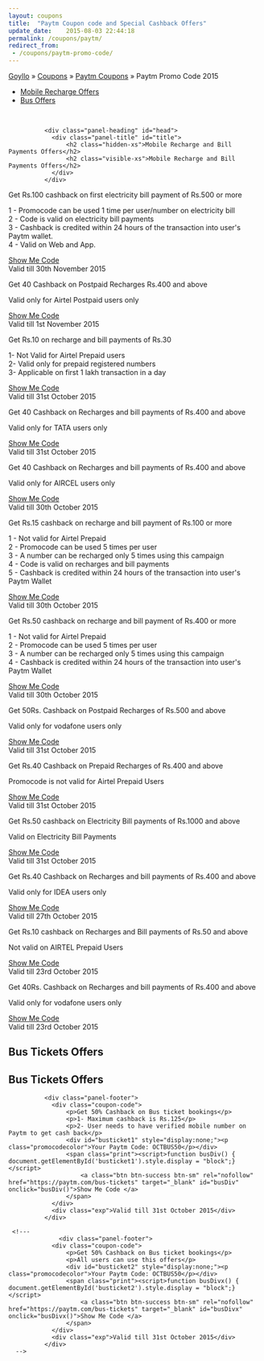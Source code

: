 ```yaml
---
layout: coupons
title:  "Paytm Coupon code and Special Cashback Offers"
update_date:    2015-08-03 22:44:18
permalink: /coupons/paytm/
redirect_from:
 - /coupons/paytm-promo-code/
---
```

<div class="breadcrumb">
<span itemscope='' itemtype='http://data-vocabulary.org/Breadcrumb'>
 <a href="/" itemprop="url"><span itemprop='title'>Goyllo</span></a></span>
<span itemscope='' itemtype='http://data-vocabulary.org/Breadcrumb'>&#187;
<a href="/coupons/" itemprop="url"><span itemprop='title'>Coupons</span></a></span>
<span itemscope='' itemtype='http://data-vocabulary.org/Breadcrumb'>&#187;
<a href="/coupons/paytm/" itemprop="url"><span itemprop='title'>Paytm Coupons</span></a></span> &#187; Paytm Promo Code 2015
</div>


<div id="quicknav">
        <ul>
            <li><a href="#rechargeoffer" class="btn btn-success">Mobile Recharge Offers</a></li>
            <li><a href="#busoffer" class="btn btn-success">Bus Offers</a></li>
        </ul>
</div>
<br/>

<div class="panel panel-default coupon" id="rechargeoffer">

              <div class="panel-heading" id="head">
                <div class="panel-title" id="title">
                    <h2 class="hidden-xs">Mobile Recharge and Bill Payments Offers</h2>
                    <h2 class="visible-xs">Mobile Recharge and Bill Payments Offers</h2>
                </div>
              </div>
              

<div class="panel-footer">
                <div class="coupon-code">
                    <p>Get Rs.100 cashback on first electricity bill payment of Rs.500 or more </p>
                    <p>
						1 - Promocode can be used 1 time per user/number on electricity bill <br/>
						2 - Code is valid on electricity bill payments <br/>
						3 - Cashback is credited within 24 hours of the transaction into user's Paytm wallet.<br/>
						4 - Valid on Web and App.​</p>
                    <div id="mobileoffer3" style="display:none;"><p class="promocodecolor">Your Paytm Code: PAYBILL</p></div>
                    <span class="print"><script>function mobileDivm() { document.getElementById('mobileoffer3').style.display = "block";}</script>
                        <a class="btn btn-success btn-sm" rel="nofollow" href="http://tracking.payoom.com/SH2HS" target="_blank" id="mobileDivm" onclick="mobileDivm()">Show Me Code </a> 	
                    </span>
                </div>
                <div class="exp">Valid till 30th November 2015</div>
</div>			  

<div class="panel-footer">
                <div class="coupon-code">
                    <p>Get 40 Cashback on Postpaid Recharges  Rs.400 and above</p>
                    <p>Valid only for Airtel Postpaid users only</p>
                    <div id="mobileoffer9" style="display:none;"><p class="promocodecolor">Your Paytm Code: AIRTEL400</p></div>
                    <span class="print"><script>function mobileDiv9() { document.getElementById('mobileoffer9').style.display = "block";}</script>
                        <a class="btn btn-success btn-sm" rel="nofollow" href="http://tracking.payoom.com/SH2HS" target="_blank" id="mobileDiv9" onclick="mobileDiv9()">Show Me Code </a> 	
                    </span>
                </div>
                <div class="exp">Valid till 1st November 2015</div>
</div>

<div class="panel-footer">
                <div class="coupon-code">
                    <p>Get Rs.10 on recharge and bill payments of Rs.30</p>
                    <p> 1- Not Valid for Airtel Prepaid users<br/>
						2- Valid only for prepaid registered numbers<br/>
						3- Applicable on first 1 lakh transaction in a day</p>
                    <div id="mobileoffer6" style="display:none;"><p class="promocodecolor">Your Paytm Code: LOOT30</p></div>
                    <span class="print"><script>function mobileDivnm() { document.getElementById('mobileoffer6').style.display = "block";}</script>
                        <a class="btn btn-success btn-sm" rel="nofollow" href="http://tracking.payoom.com/SH2HS" target="_blank" id="mobileDivnm" onclick="mobileDivnm()">Show Me Code </a> 	
                    </span>
                </div>
                <div class="exp">Valid till 31st October 2015</div>
</div>

<div class="panel-footer">
                <div class="coupon-code">
                    <p>Get 40 Cashback on Recharges and bill payments of Rs.400 and above </p>
                    <p>Valid only for TATA users only</p>
                    <div id="mobileoffer8" style="display:none;"><p class="promocodecolor">Your Paytm Code: TATA400</p></div>
                    <span class="print"><script>function mobileDiv8() { document.getElementById('mobileoffer8').style.display = "block";}</script>
                        <a class="btn btn-success btn-sm" rel="nofollow" href="http://tracking.payoom.com/SH2HS" target="_blank" id="mobileDiv8" onclick="mobileDiv8()">Show Me Code </a> 	
                    </span>
                </div>
                <div class="exp">Valid till 31st October 2015</div>
</div>

<div class="panel-footer">
                <div class="coupon-code">
                    <p>Get 40 Cashback on Recharges and bill payments of Rs.400 and above </p>
                    <p>Valid only for AIRCEL users only</p>
                    <div id="mobileoffer7" style="display:none;"><p class="promocodecolor">Your Paytm Code: AIRCEL400</p></div>
                    <span class="print"><script>function mobileDiv7() { document.getElementById('mobileoffer7').style.display = "block";}</script>
                        <a class="btn btn-success btn-sm" rel="nofollow" href="http://tracking.payoom.com/SH2HS" target="_blank" id="mobileDiv7" onclick="mobileDiv7()">Show Me Code </a> 	
                    </span>
                </div>
                <div class="exp">Valid till 30th October 2015</div>
</div>
    
<div class="panel-footer">
                <div class="coupon-code">
                    <p>Get Rs.15 cashback on recharge and bill payment of Rs.100 or more</p>
                    <p>​1 - Not valid for Airtel Prepaid<br/>
					2 - Promocode can be used 5 times per user <br/>
					3 - A number can be recharged only 5 times using this campaign<br/>
					4 - Code is valid on recharges and bill payments<br/>
					5 - Cashback is credited within 24 hours of the transaction into user's Paytm Wallet</p>
                    <div id="mobileoffer4" style="display:none;"><p class="promocodecolor">Your Paytm Code: EOM100</p></div>
                    <span class="print"><script>function mobileDivn() { document.getElementById('mobileoffer4').style.display = "block";}</script>
                        <a class="btn btn-success btn-sm" rel="nofollow" href="http://tracking.payoom.com/SH2HS" target="_blank" id="mobileDivn" onclick="mobileDivn()">Show Me Code </a> 	
                    </span>
                </div>
                <div class="exp">Valid till 30th October 2015</div>
</div>

<div class="panel-footer">
                <div class="coupon-code">
                    <p>Get Rs.50 cashback on recharge and bill payment of Rs.400 or more</p>
                    <p>1 - Not valid for Airtel Prepaid<br/>
					2 - Promocode can be used 5 times per user <br/>
					3 - A number can be recharged only 5 times using this campaign<br/>
					4 - Cashback is credited within 24 hours of the transaction into user's Paytm Wallet</p>
                    <div id="mobileoffer5" style="display:none;"><p class="promocodecolor">Your Paytm Code: EOM400</p></div>
                    <span class="print"><script>function mobileDivmn() { document.getElementById('mobileoffer5').style.display = "block";}</script>
                        <a class="btn btn-success btn-sm" rel="nofollow" href="http://tracking.payoom.com/SH2HS" target="_blank" id="mobileDivmn" onclick="mobileDivmn()">Show Me Code </a> 	
                    </span>
                </div>
                <div class="exp">Valid till 30th October 2015</div>
</div>
	
<div class="panel-footer">
                <div class="coupon-code">
                    <p>Get 50Rs. Cashback on Postpaid Recharges of Rs.500 and above</p>
                    <p>Valid only for vodafone users only</p>
                    <div id="mobileoffer2" style="display:none;"><p class="promocodecolor">Your Paytm Code: VODA500</p></div>
                    <span class="print"><script>function mobileDivx() { document.getElementById('mobileoffer2').style.display = "block";}</script>
                        <a class="btn btn-success btn-sm" rel="nofollow" href="http://tracking.payoom.com/SH2HS" target="_blank" id="mobileDivx" onclick="mobileDivx()">Show Me Code </a> 	
                    </span>
                </div>
                <div class="exp">Valid till 31st October 2015</div>
</div>



<div class="panel-footer">
                <div class="coupon-code">
                    <p>Get Rs.40 Cashback on Prepaid Recharges of Rs.400 and above</p>
                    <p>Promocode is not valid for Airtel Prepaid Users</p>
                    <div id="mobileoffer4" style="display:none;"><p class="promocodecolor">Your Paytm Code: PREPAID400</p></div>
                    <span class="print"><script>function mobileDiva() { document.getElementById('mobileoffer4').style.display = "block";}</script>
                        <a class="btn btn-success btn-sm" rel="nofollow" href="http://tracking.payoom.com/SH2HS" target="_blank" id="mobileDiva" onclick="mobileDiva()">Show Me Code </a> 	
                    </span>
                </div>
                <div class="exp">Valid till 31st October 2015</div>
</div>

<div class="panel-footer">
                <div class="coupon-code">
                    <p>Get Rs.50 cashback on Electricity Bill payments of Rs.1000 and above</p>
                    <p>Valid on Electricity Bill Payments</p>
                    <div id="offer5" style="display:none;"><p class="promocodecolor">Your Paytm Code: BILL50</p></div>
                    <span class="print"><script>function mobileDivb() { document.getElementById('offer5').style.display = "block";}</script>
                        <a class="btn btn-success btn-sm" rel="nofollow" href="http://tracking.payoom.com/SH2HS" target="_blank" id="mobileDivb" onclick="mobileDivb()">Show Me Code </a> 	
                    </span>
                </div>
                <div class="exp">Valid till 31st October 2015</div>
</div>

<div class="panel-footer">
                <div class="coupon-code">
                    <p>Get Rs.40 Cashback on Recharges and bill payments of Rs.400 and above</p>
                    <p>Valid only for IDEA users only</p>
                    <div id="offer6" style="display:none;"><p class="promocodecolor">Your Paytm Code: IDEA400</p></div>
                    <span class="print"><script>function mobileDivc() { document.getElementById('offer6').style.display = "block";}</script>
                        <a class="btn btn-success btn-sm" rel="nofollow" href="http://tracking.payoom.com/SH2HS" target="_blank" id="mobileDivc" onclick="mobileDivc()">Show Me Code </a> 	
                    </span>
                </div>
                <div class="exp">Valid till 27th October 2015</div>
</div>

<div class="panel-footer">
                <div class="coupon-code">
                    <p>Get Rs.10 cashback on Recharges and Bill payments of Rs.50 and above</p>
                    <p>Not valid on AIRTEL Prepaid Users</p>
                    <div id="mobileoffer3" style="display:none;"><p class="promocodecolor">Your Paytm Code: RECH50</p></div>
                    <span class="print"><script>function mobileDivy() { document.getElementById('mobileoffer3').style.display = "block";}</script>
                        <a class="btn btn-success btn-sm" rel="nofollow" href="http://tracking.payoom.com/SH2HS" target="_blank" id="mobileDivy" onclick="mobileDivy()">Show Me Code </a> 	
                    </span>
                </div>
                <div class="exp">Valid till 23rd October 2015</div>
</div>

<div class="panel-footer">
                <div class="coupon-code">
                    <p>Get 40Rs. Cashback on Recharges and bill payments of Rs.400 and above</p>
                    <p>Valid only for vodafone users only</p>
                    <div id="mobileoffer1" style="display:none;"><p class="promocodecolor">Your Paytm Code: VODA400</p></div>
                    <span class="print"><script>function mobileDiv() { document.getElementById('mobileoffer1').style.display = "block";}</script>
                        <a class="btn btn-success btn-sm" rel="nofollow" href="http://tracking.payoom.com/SH2HS" target="_blank" id="mobileDiv" onclick="mobileDiv()">Show Me Code </a> 	
                    </span>
                </div>
                <div class="exp">Valid till 23rd October 2015</div>
</div>

</div>

<div class="panel panel-default coupon" id="busoffer">
              <div class="panel-heading" id="head">
                <div class="panel-title" id="title">
				<h2 class="hidden-xs">Bus Tickets Offers</h2>
                <h2 class="visible-xs">Bus Tickets Offers</h2>
                </div>
              </div>
              
              <div class="panel-footer">
                <div class="coupon-code">
                    <p>Get ​​50% C​ash​​back​ on Bus ticket bookings</p>
                    <p>1- Maximum cashback is Rs.125</p>
                    <p>2- User needs to have verified mobile number on Paytm to get cash back</p>
                    <div id="busticket1" style="display:none;"><p class="promocodecolor">Your Paytm Code: OCTBUS50</p></div>
                    <span class="print"><script>function busDiv() { document.getElementById('busticket1').style.display = "block";}</script>
                        <a class="btn btn-success btn-sm" rel="nofollow" href="https://paytm.com/bus-tickets" target="_blank" id="busDiv" onclick="busDiv()">Show Me Code </a> 	
                    </span>
                </div>
                <div class="exp">Valid till 31st October 2015</div>
              </div>
    
     <!---
                  <div class="panel-footer">
                <div class="coupon-code">
                    <p>Get ​​50% C​ash​​back​ on Bus ticket bookings</p>
                    <p>All users can use this offers</p>
                    <div id="busticket2" style="display:none;"><p class="promocodecolor">Your Paytm Code: OCTBUS50</p></div>
                    <span class="print"><script>function busDivx() { document.getElementById('busticket2').style.display = "block";}</script>
                        <a class="btn btn-success btn-sm" rel="nofollow" href="https://paytm.com/bus-tickets" target="_blank" id="busDivx" onclick="busDivx()">Show Me Code </a> 	
                    </span>
                </div>
                <div class="exp">Valid till 31st October 2015</div>
              </div>
      -->
      
</div>


